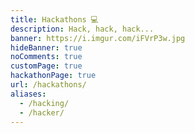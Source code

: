 ```yaml
---
title: Hackathons 💻
description: Hack, hack, hack...
banner: https://i.imgur.com/iFVrP3w.jpg
hideBanner: true
noComments: true
customPage: true
hackathonPage: true
url: /hackathons/
aliases:
  - /hacking/
  - /hacker/
---
```


